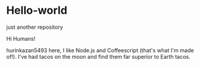 # Hello-world
just another repository

Hi Humans!

hurinkazan5493 here, I like Node.js and Coffeescript (that's what I'm made of!).
I've had tacos on the moon and find them far superior to Earth tacos.
